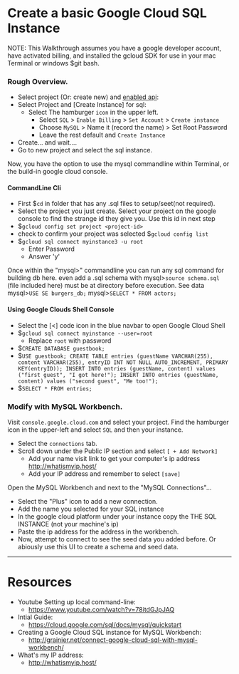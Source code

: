 # Create a basic Google Cloud SQL Instance

NOTE: This Walkthrough assumes you have a google developer account, have activated billing, and installed the gcloud SDK for use in your mac Terminal or windows $git bash.

### Rough Overview.
- Select project (Or: create new) and [enabled api](https://console.cloud.google.com/flows/enableapi?apiid=sqladmin&redirect=https:%2F%2Fconsole.cloud.google.com&_ga=2.251493318.-1338182541.1545325673&_gac=1.20696010.1547422715.CjwKCAiA4OvhBRAjEiwAU2FoJXm3l_9JDimCKacrBfJp_xctV3cqQKD0WEUaVitDkqt5uHwN0hrsNhoCpPwQAvD_BwE):
- Select Project and [Create Instance] for sql:
  - Select The hamburger `icon` in the upper left.
    - Select `SQL` > `Enable Billing` > `Set Account` > `Create instance`
    - Choose `MySQL` > Name it (record the name) > Set Root Password
    - Leave the rest default and `Create Instance`
- Create... and wait....
- Go to new project and select the sql instance.

Now, you have the option to use the mysql commandline within Terminal, or the build-in google cloud console.

#### CommandLine Cli
- First $`cd` in folder that has any .sql files to setup/seet(not required).
- Select the project you just create. Select your project on the google console to find the strange id they give you. Use this id in next step
- $`gcloud config set project <project-id>`
- check to confirm your project was selected $`gcloud config list`
- $`gcloud sql connect myinstance3 -u root`
  - Enter Password
  - Answer 'y'

Once within the "mysql>" commandline you can run any sql command for building db here. even add a .sql schema with mysql>`source schema.sql` (file included here) must be at directory before execution. See data mysql>`USE SE burgers_db;` mysql>`SELECT * FROM actors;`

#### Using Google Clouds Shell Console
- Select the [<] code icon in the blue navbar to open Google Cloud Shell
- $`gcloud sql connect myinstance --user=root`
  - Replace `root` with password
- $`CREATE DATABASE guestbook;`
- $`USE guestbook;
    CREATE TABLE entries (guestName VARCHAR(255), content VARCHAR(255),
    entryID INT NOT NULL AUTO_INCREMENT, PRIMARY KEY(entryID));
    INSERT INTO entries (guestName, content) values ("first guest", "I got here!");
    INSERT INTO entries (guestName, content) values ("second guest", "Me too!");`
- $`SELECT * FROM entries;`

### Modify with MySQL Workbench.
Visit `console.google.cloud.com` and select your project. Find the hamburger icon in the upper-left and select `SQL` and then your instance.
- Select the `connections` tab.
- Scroll down under the Public IP section and select `[ + Add Network]`
  - Add your name visit link to get your computer's ip address http://whatismyip.host/
  - Add your IP address and remember to select `[save]`

Open the MySQL Workbench and next to the "MySQL Connections"...
- Select the "Plus" icon to add a new connection.
- Add the name you selected for your SQL instance
- In the google cloud platform under your instance copy the THE SQL INSTANCE (not your machine's ip)
- Paste the ip address for the address in the workbench.
- Now, attempt to connect to see the seed data you added before. Or abiously use this UI to create a schema and seed data. 

----
# Resources

- Youtube Setting up local command-line:
  - https://www.youtube.com/watch?v=78itdGJpJAQ
- Intial Guide:
  - https://cloud.google.com/sql/docs/mysql/quickstart
- Creating a Google Cloud SQL instance for MySQL Workbench:
  - http://grainier.net/connect-google-cloud-sql-with-mysql-workbench/
- What's my IP address:
  - http://whatismyip.host/
